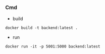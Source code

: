 ##

### Cmd
- build
```
docker build -t backend:latest .
```
- run
```
docker run -it -p 5001:5000 backend:latest
```